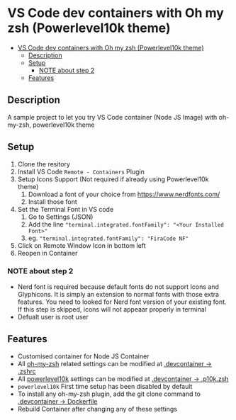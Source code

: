 # VS Code dev containers with Oh my zsh (Powerlevel10k theme)

- [VS Code dev containers with Oh my zsh (Powerlevel10k theme)](#vs-code-dev-containers-with-oh-my-zsh-powerlevel10k-theme)
  - [Description](#description)
  - [Setup](#setup)
    - [NOTE about step 2](#note-about-step-2)
  - [Features](#features)

## Description

A sample project to let you try VS Code container (Node JS Image) with oh-my-zsh, powerlevel10k theme

## Setup

1. Clone the resitory
2. Install VS Code `Remote - Containers` Plugin
3. Setup Icons Support (Not required if already using Powerlevel10k theme)
   1. Download a font of your choice from <https://www.nerdfonts.com/>
   2. Install those font
4. Set the Terminal Font in VS code
   1. Go to Settings (JSON)
   2. Add the line `"terminal.integrated.fontFamily": "<Your Installed Font>"`
   3. eg. `"terminal.integrated.fontFamily": "FiraCode NF"`
5. Click on Remote Window Icon in bottom left
6. Reopen in Container

### NOTE about step 2

- Nerd font is required because default fonts do not support Icons and Glyphicons. It is simply an extension to normal fonts with those extra features. You need to looked for Nerd font version of your existing font. If this step is skipped, icons will not appeaar properly in terminal
- Defualt user is  root user

## Features

- Customised container for Node JS Container
- All [oh-my-zsh](https://github.com/ohmyzsh/ohmyzsh) related settings can be modified at [.devcontainer -> .zshrc](.devcontainer/.zshrc)
- All [powerlevel10k](https://github.com/romkatv/powerlevel10k) settings can be modified at [.devcontainer -> .p10k.zsh](.devcontainer/.p10k.zsh)
- `powerlevel10k` First time setup has been disabled by default
- To install any oh-my-zsh plugin, add the git clone command to [.devcontainer -> Dockerfile](.devcontainer/Dockerfile)
- Rebuild Container after changing any of these settings
